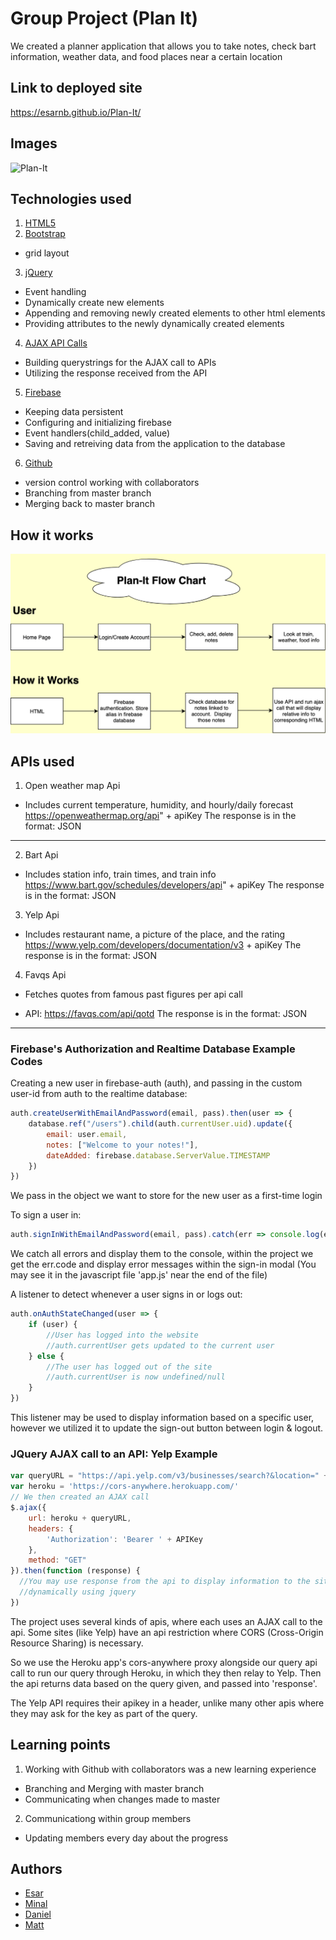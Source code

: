 # Group Project (Plan It)
We created a planner application that allows you to take notes, check bart information, weather data, and food places near a certain location
## Link to deployed site
https://esarnb.github.io/Plan-It/

## Images
![Plan-It](assets/images/Plan-It.gif)
## Technologies used
<!-- make a list of technology used -->
<!-- what you used for this web app, like html css -->
1. [HTML5](https://www.w3schools.com/html/html_intro.asp)
2. [Bootstrap](https://getbootstrap.com/docs/4.3/getting-started/introduction/)
  * grid layout
3. [jQuery](https://www.w3schools.com/jquery/jquery_intro.asp)
  * Event handling
  * Dynamically create new elements
  * Appending and removing newly created elements to other html elements
  * Providing attributes to the newly dynamically created elements
4. [AJAX API Calls](http://api.jquery.com/jquery.ajax/)
  * Building querystrings for the AJAX call to APIs
  * Utilizing the response received from the API
5. [Firebase](https://hackernoon.com/introduction-to-firebase-218a23186cd7)
  * Keeping data persistent
  * Configuring and initializing firebase 
  * Event handlers(child_added, value)
  * Saving and retreiving data from the application to the database
6. [Github](https://github.com/)
  * version control working with collaborators
  * Branching from master branch
  * Merging back to master branch
## How it works
![Plan-It](assets/images/Plan-It-Flow.png)
## APIs used
1. Open weather map Api
  * Includes current temperature, humidity, and hourly/daily forecast
https://openweathermap.org/api" + apiKey
The response is in the format: JSON
___
  
2. Bart Api
  * Includes station info, train times, and train info
https://www.bart.gov/schedules/developers/api" + apiKey
The response is in the format: JSON

3. Yelp Api
  * Includes restaurant name, a picture of the place, and the rating
https://www.yelp.com/developers/documentation/v3 + apiKey
The response is in the format: JSON

4. Favqs Api
  * Fetches quotes from famous past figures per api call

 * API: https://favqs.com/api/qotd 
The response is in the format: JSON

----
### Firebase's Authorization and Realtime Database Example Codes
<!-- put snippets of code inside ``` ``` so it will look like code -->
<!-- if you want to put blockquotes use a > -->

Creating a new user in firebase-auth (auth),
and passing in the custom user-id from auth to the realtime database:
```javascript
auth.createUserWithEmailAndPassword(email, pass).then(user => {
    database.ref("/users").child(auth.currentUser.uid).update({
        email: user.email,
        notes: ["Welcome to your notes!"],
        dateAdded: firebase.database.ServerValue.TIMESTAMP
    })
})
```
We pass in the object we want to store for the new user as a first-time login



To sign a user in:
```javascript
auth.signInWithEmailAndPassword(email, pass).catch(err => console.log(err.message));
```
We catch all errors and display them to the console, within the project we get the err.code
and display error messages within the sign-in modal 
(You may see it in the javascript file 'app.js' near the end of the file)



A listener to detect whenever a user signs in or logs out:
```javascript
auth.onAuthStateChanged(user => {
    if (user) {
        //User has logged into the website
        //auth.currentUser gets updated to the current user
    } else {
        //The user has logged out of the site
        //auth.currentUser is now undefined/null
    }
})
```
This listener may be used to display information based on a specific user, however
we utilized it to update the sign-out button between login & logout.

### JQuery AJAX call to an API: Yelp Example
```javascript
var queryURL = "https://api.yelp.com/v3/businesses/search?&location=" + foodInput
var heroku = 'https://cors-anywhere.herokuapp.com/'
// We then created an AJAX call
$.ajax({
    url: heroku + queryURL,
    headers: {
        'Authorization': 'Bearer ' + APIKey
    },
    method: "GET"
}).then(function (response) {
  //You may use response from the api to display information to the site,
  //dynamically using jquery
})
```
The project uses several kinds of apis, where each uses an AJAX call to the api. 
Some sites (like Yelp) have an api restriction where CORS (Cross-Origin Resource Sharing) is necessary.

So we use the Heroku app's cors-anywhere proxy alongside our query api call to run our query through Heroku,
in which they then relay to Yelp. Then the api returns data based on the query given, and passed into 'response'.

The Yelp API requires their apikey in a header, unlike many other apis where they may ask for the key as part of the query.

  
  
## Learning points
<!-- Learning points where you would write what you thought was helpful -->
1. Working with Github with collaborators was a new learning experience
  * Branching and Merging with master branch
  * Communicating when changes made to master
2. Communicationg within group members
  * Updating members every day about the progress
## Authors
<!-- make a link to the deployed site and have your name as the link -->
* [Esar](https://github.com/esarnb)
* [Minal](https://github.com/minalk24)
* [Daniel](https://github.com/dchicchon)
* [Matt](https://github.com/matkuh)

